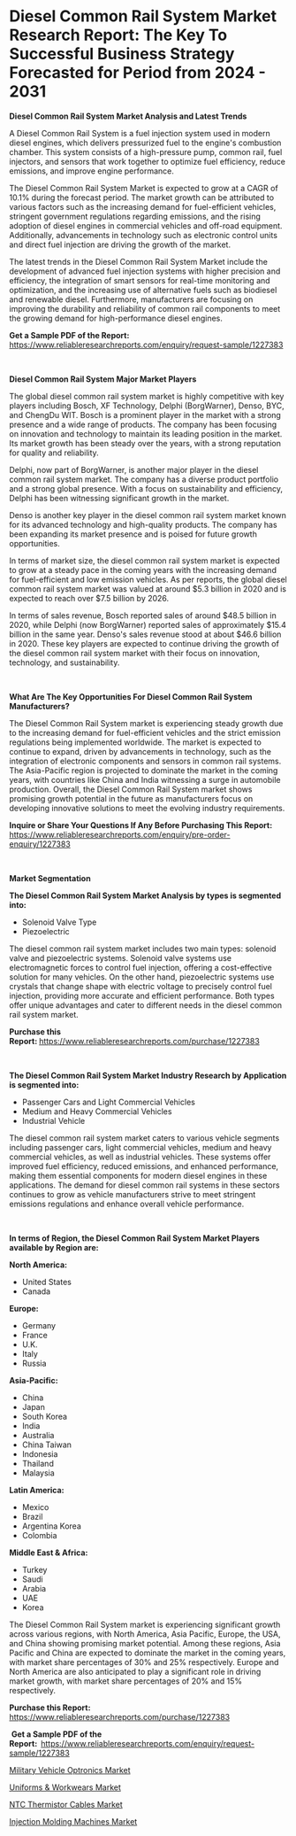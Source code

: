 <p><h1>Diesel Common Rail System Market Research Report: The Key To Successful Business Strategy Forecasted for Period from 2024 - 2031</h1></p><p><strong>Diesel Common Rail System Market Analysis and Latest Trends</strong></p>
<p><p>A Diesel Common Rail System is a fuel injection system used in modern diesel engines, which delivers pressurized fuel to the engine's combustion chamber. This system consists of a high-pressure pump, common rail, fuel injectors, and sensors that work together to optimize fuel efficiency, reduce emissions, and improve engine performance.</p><p>The Diesel Common Rail System Market is expected to grow at a CAGR of 10.1% during the forecast period. The market growth can be attributed to various factors such as the increasing demand for fuel-efficient vehicles, stringent government regulations regarding emissions, and the rising adoption of diesel engines in commercial vehicles and off-road equipment. Additionally, advancements in technology such as electronic control units and direct fuel injection are driving the growth of the market.</p><p>The latest trends in the Diesel Common Rail System Market include the development of advanced fuel injection systems with higher precision and efficiency, the integration of smart sensors for real-time monitoring and optimization, and the increasing use of alternative fuels such as biodiesel and renewable diesel. Furthermore, manufacturers are focusing on improving the durability and reliability of common rail components to meet the growing demand for high-performance diesel engines.</p></p>
<p><strong>Get a Sample PDF of the Report:&nbsp;</strong> <a href="https://www.reliableresearchreports.com/enquiry/request-sample/1227383">https://www.reliableresearchreports.com/enquiry/request-sample/1227383</a></p>
<p>&nbsp;</p>
<p><strong>Diesel Common Rail System Major Market Players</strong></p>
<p><p>The global diesel common rail system market is highly competitive with key players including Bosch, XF Technology, Delphi (BorgWarner), Denso, BYC, and ChengDu WIT. Bosch is a prominent player in the market with a strong presence and a wide range of products. The company has been focusing on innovation and technology to maintain its leading position in the market. Its market growth has been steady over the years, with a strong reputation for quality and reliability.</p><p>Delphi, now part of BorgWarner, is another major player in the diesel common rail system market. The company has a diverse product portfolio and a strong global presence. With a focus on sustainability and efficiency, Delphi has been witnessing significant growth in the market. </p><p>Denso is another key player in the diesel common rail system market known for its advanced technology and high-quality products. The company has been expanding its market presence and is poised for future growth opportunities.</p><p>In terms of market size, the diesel common rail system market is expected to grow at a steady pace in the coming years with the increasing demand for fuel-efficient and low emission vehicles. As per reports, the global diesel common rail system market was valued at around $5.3 billion in 2020 and is expected to reach over $7.5 billion by 2026.</p><p>In terms of sales revenue, Bosch reported sales of around $48.5 billion in 2020, while Delphi (now BorgWarner) reported sales of approximately $15.4 billion in the same year. Denso's sales revenue stood at about $46.6 billion in 2020. These key players are expected to continue driving the growth of the diesel common rail system market with their focus on innovation, technology, and sustainability.</p></p>
<p>&nbsp;</p>
<p><strong>What Are The Key Opportunities For Diesel Common Rail System Manufacturers?</strong></p>
<p><p>The Diesel Common Rail System market is experiencing steady growth due to the increasing demand for fuel-efficient vehicles and the strict emission regulations being implemented worldwide. The market is expected to continue to expand, driven by advancements in technology, such as the integration of electronic components and sensors in common rail systems. The Asia-Pacific region is projected to dominate the market in the coming years, with countries like China and India witnessing a surge in automobile production. Overall, the Diesel Common Rail System market shows promising growth potential in the future as manufacturers focus on developing innovative solutions to meet the evolving industry requirements.</p></p>
<p><strong>Inquire or Share Your Questions If Any Before Purchasing This Report:</strong> <a href="https://www.reliableresearchreports.com/enquiry/pre-order-enquiry/1227383">https://www.reliableresearchreports.com/enquiry/pre-order-enquiry/1227383</a></p>
<p>&nbsp;</p>
<p><strong>Market Segmentation</strong></p>
<p><strong>The Diesel Common Rail System Market Analysis by types is segmented into:</strong></p>
<p><ul><li>Solenoid Valve Type</li><li>Piezoelectric</li></ul></p>
<p><p>The diesel common rail system market includes two main types: solenoid valve and piezoelectric systems. Solenoid valve systems use electromagnetic forces to control fuel injection, offering a cost-effective solution for many vehicles. On the other hand, piezoelectric systems use crystals that change shape with electric voltage to precisely control fuel injection, providing more accurate and efficient performance. Both types offer unique advantages and cater to different needs in the diesel common rail system market.</p></p>
<p><strong>Purchase this Report:&nbsp;</strong><a href="https://www.reliableresearchreports.com/purchase/1227383">https://www.reliableresearchreports.com/purchase/1227383</a></p>
<p>&nbsp;</p>
<p><strong>The Diesel Common Rail System Market Industry Research by Application is segmented into:</strong></p>
<p><ul><li>Passenger Cars and Light Commercial Vehicles</li><li>Medium and Heavy Commercial Vehicles</li><li>Industrial Vehicle</li></ul></p>
<p><p>The diesel common rail system market caters to various vehicle segments including passenger cars, light commercial vehicles, medium and heavy commercial vehicles, as well as industrial vehicles. These systems offer improved fuel efficiency, reduced emissions, and enhanced performance, making them essential components for modern diesel engines in these applications. The demand for diesel common rail systems in these sectors continues to grow as vehicle manufacturers strive to meet stringent emissions regulations and enhance overall vehicle performance.</p></p>
<p>&nbsp;</p>
<p><strong>In terms of Region, the Diesel Common Rail System Market Players available by Region are:</strong></p>
<p>
    <p> <strong> North America: </strong>
        <ul>
            <li>United States</li>
            <li>Canada</li>
        </ul>
        </p> 
    <p> <strong> Europe: </strong>
        <ul>
            <li>Germany</li>
            <li>France</li>
            <li>U.K.</li>
            <li>Italy</li>
            <li>Russia</li>
        </ul>
        </p> 
    <p> <strong> Asia-Pacific: </strong>
        <ul>
            <li>China</li>
            <li>Japan</li>
            <li>South Korea</li>
            <li>India</li>
            <li>Australia</li>
            <li>China Taiwan</li>
            <li>Indonesia</li>
            <li>Thailand</li>
            <li>Malaysia</li>
        </ul>
        </p> 
    <p> <strong> Latin America: </strong>
        <ul>
            <li>Mexico</li>
            <li>Brazil</li>
            <li>Argentina Korea</li>
            <li>Colombia</li>
        </ul>
        </p> 
    <p> <strong> Middle East & Africa: </strong>
        <ul>
            <li>Turkey</li>
            <li>Saudi</li>
            <li>Arabia</li>
            <li>UAE</li>
            <li>Korea</li>
        </ul>
    </p>
    </p>
<p><p>The Diesel Common Rail System market is experiencing significant growth across various regions, with North America, Asia Pacific, Europe, the USA, and China showing promising market potential. Among these regions, Asia Pacific and China are expected to dominate the market in the coming years, with market share percentages of 30% and 25% respectively. Europe and North America are also anticipated to play a significant role in driving market growth, with market share percentages of 20% and 15% respectively.</p></p>
<p><strong>Purchase this Report: </strong><a href="https://www.reliableresearchreports.com/purchase/1227383">https://www.reliableresearchreports.com/purchase/1227383</a></p>
<p>&nbsp;<strong>Get a Sample PDF of the Report:&nbsp;&nbsp;</strong><a href="https://www.reliableresearchreports.com/enquiry/request-sample/1227383">https://www.reliableresearchreports.com/enquiry/request-sample/1227383</a></p>
<p><strong></strong></p>
<p><p><a href="https://picayune-night-cbd.notion.site/Military-Vehicle-Optronics-Market-Size-Focuses-on-Market-Dynamics-In-Depth-Analysis-and-Future-Proj-783a10e0f01f4c2ead323c1a0d02783a">Military Vehicle Optronics Market</a></p><p><a href="https://view.publitas.com/reportprime-1/uniforms-workwears-market-challenges-opportunities-and-growth-drivers-and-major-market-players-forecasted-for-period-from-2023-2030/">Uniforms & Workwears Market</a></p><p><a href="https://view.publitas.com/reportprime-1/ntc-thermistor-cables-market-growth-market-trends-covid-19-impact-and-forecasts-for-period-from-2023-2030/">NTC Thermistor Cables Market</a></p><p><a href="https://view.publitas.com/reportprime-1/global-injection-molding-machines-market-by-types-applications-and-major-players-with-regional-growth-rate-analysis-and-development-situation-from-2023-to-2030/">Injection Molding Machines Market</a></p></p>